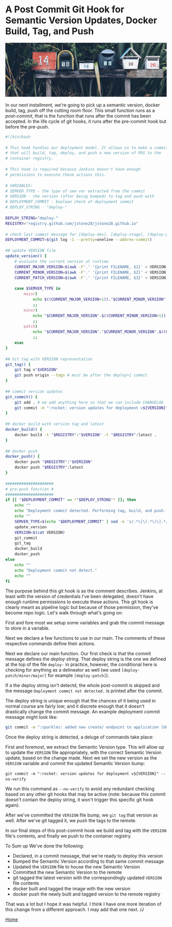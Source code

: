 # A Post Commit Git Hook for Semantic Version Updates, Docker Build, Tag, and Push

![post](../images/POSTCOMMIT.png)

In our next installment, we're going to pick up a semantic version, docker build, tag, push off the cutting room floor. This small function runs as a *post-commit*, that is the function that runs after the commit has been accepted. In the life cycle of git hooks, it runs after the pre-commit hook but before the pre-push.

```bash
#!/bin/bash

# This hook handles our deployment model. It allows us to make a commit
# that will build, tag, deploy, and push a new version of PDS to the
# container registry.

# This hook is required because Jenkins doesn't have enough
# permissions to execute these actions this.

# VARIABLES:
# SEMVER_TYPE - the type of sem ver extracted from the commit
# VERSION - the version (after being bumped) to tag and push with
# DEPLOYMENT_COMMIT - boolean check of deployment commit
# DEPLOY_STRING - "deploy-"

DEPLOY_STRING="deploy-"
REGISTRY="registry.github.com/jstone28/jstone28.github.io"

# check last commit message for [deploy-dev], [deploy-stage], [deploy-prod]
DEPLOYMENT_COMMIT=$(git log -1 --pretty=oneline --abbrev-commit)

## update VERSION file
update_version() {
    # evaluate the current version at runtime
    CURRENT_MAJOR_VERSION=$(awk -F'.' '{print FILENAME, $1}' < VERSION | awk '{$1=$1};1')
    CURRENT_MINOR_VERSION=$(awk -F'.' '{print FILENAME, $2}' < VERSION | awk '{$1=$1};1')
    CURRENT_PATCH_VERSION=$(awk -F'.' '{print FILENAME, $3}' < VERSION | awk '{$1=$1};1')

    case $SEMVER_TYPE in
        major)
            echo $((CURRENT_MAJOR_VERSION+1))."$CURRENT_MINOR_VERSION"."$CURRENT_PATCH_VERSION" > VERSION
            ;;
        minor)
            echo "$CURRENT_MAJOR_VERSION".$((CURRENT_MINOR_VERSION+1))."$CURRENT_PATCH_VERSION" > VERSION
            ;;
        patch)
            echo "$CURRENT_MAJOR_VERSION"."$CURRENT_MINOR_VERSION".$((CURRENT_PATCH_VERSION+1)) > VERSION
            ;;
    esac
}

## Git tag with VERSION representation
git_tag() {
    git tag v"$VERSION"
    git push origin --tags # must be after the deploy+1 commit
}

## commit version updates
git_commit() {
    git add . # we add anything here so that we can include CHANGELOG
    git commit -m ":rocket: version updates for deployment v${VERSION}" --no-verify
}

## docker build with version tag and latest
docker_build() {
    docker build -t "$REGISTRY":"$VERSION" -t "$REGISTRY":latest .
}

## docker push
docker_push() {
    docker push "$REGISTRY":"$VERSION"
    docker push "$REGISTRY":latest
}

#####################
# pre-push function #
#####################
if [[ "$DEPLOYMENT_COMMIT" == *"$DEPLOY_STRING"* ]]; then
    echo ""
    echo "Deployment commit detected. Performing tag, build, and push..."
    echo ""
    SEMVER_TYPE=$(echo "$DEPLOYMENT_COMMIT" | sed -e 's/.*\[\(.*\)\].*/\1/' | cut -f2- -d-)
    update_version
    VERSION=$(cat VERSION)
    git_commit
    git_tag
    docker_build
    docker_push
else
    echo ""
    echo "Deployment commit not detect."
    echo ""
fi
```

The purpose behind this git hook is as the comment describes. Jenkins, at least with the version of credentials I've been delegated, doesn't have enough runtime permissions to execute these actions. This git hook is clearly meant as pipeline logic but because of those permission, they've become repo logic. Let's walk through what's going on:

First and fore most we setup some variables and grab the commit message to store in a variable.

Next we declare a few functions to use in our main. The comments of these respective commands define their actions.

Next we declare our main function. Our first check is that the commit message defines the *deploy string*. That deploy string is the one we defined at the top of the file `deploy-` in practice, however, the conditional here is checking for anything as a delineator as well (we used `[deploy-patch/minor/major]` for example `[deploy-patch]`).

If a the deploy string isn't detectd, the whole post-commit is skipped and the message `Deployment commit not detected.` is printed after the commit.

The deploy string is unique enough that the chances of it being used in normal course are fairly low; and it discrete enough that it doesn't drastically change the commit message. An example deployment commit message might look like:

```bash
git commit -m ":sparkles: added new create/ endpoint to application [deploy-minor]"
```

Once the deploy string is detected, a deluge of commands take place:

First and foremost, we extract the Semantic Version type. This will allow up to update the `VERSION` file appropriately, with the correct Semantic Version update, based on the change made. Next we set the new version as the `VERSION` variable and commit the updated Semantic Version bump:

`git commit -m ":rocket: version updates for deployment v${VERSION}" --no-verify`

We run this command as `--no-verify` to avoid any redundant checking based on any other git hooks that may be active (note: because this commit doesn't contain the deploy string, it won't trigger this specific git hook again).

After we've committed the `VERSION` file bump, we `git tag` that version as well. After we've git tagged it, we push the tags to the remote.

In our final steps of this post-commit hook we build and tag with the `VERSION` file's contents, and finally we push to the container registry.

To Sum up We've done the following:

* Declared, in a commit message, that we're ready to deploy this version
* Bumped the Semantic Version according to that same commit message
* Updated the `VERSION` file to house the new Semantic Version
* Committed the new Semantic Version to the remote
* git tagged the latest version with the correspondingly updated `VERSION` file contents
* docker built and tagged the image with the new version
* docker push the newly built and tagged version to the remote registry

That was a lot but I hope it was helpful. I think I have one more iteration of this change from a different approach. I may add that one next. /J

[Home](../index.md)

